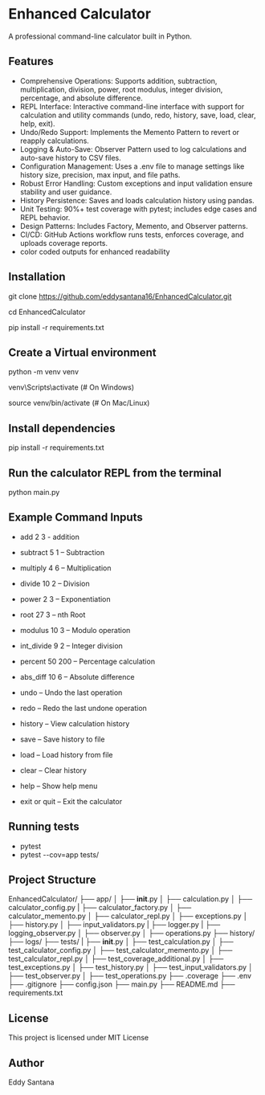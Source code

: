 # Enhanced Calculator

A professional command-line calculator built in Python.

## Features

- Comprehensive Operations: Supports addition, subtraction, multiplication, division, power, root modulus, integer division, percentage, and absolute difference.
- REPL Interface: Interactive command-line interface with support for calculation and utility commands (undo, redo, history, save, load, clear, help, exit).
- Undo/Redo Support: Implements the Memento Pattern to revert or reapply calculations.
- Logging & Auto-Save: Observer Pattern used to log calculations and auto-save history to CSV files.
- Configuration Management: Uses a .env file to manage settings like history size, precision, max input, and file paths.
- Robust Error Handling: Custom exceptions and input validation ensure stability and user guidance.
- History Persistence: Saves and loads calculation history using pandas.
- Unit Testing: 90%+ test coverage with pytest; includes edge cases and REPL behavior.
- Design Patterns: Includes Factory, Memento, and Observer patterns.
- CI/CD: GitHub Actions workflow runs tests, enforces coverage, and uploads coverage reports.
- color coded outputs for enhanced readability

## Installation

git clone https://github.com/eddysantana16/EnhancedCalculator.git

cd EnhancedCalculator

pip install -r requirements.txt

## Create a Virtual environment

python -m venv venv

venv\Scripts\activate (# On Windows)

source venv/bin/activate  (# On Mac/Linux)

## Install dependencies

pip install -r requirements.txt

## Run the calculator REPL from the terminal

python main.py

## Example Command Inputs

- add 2 3 - addition
- subtract 5 1 – Subtraction
- multiply 4 6 – Multiplication
- divide 10 2 – Division
- power 2 3 – Exponentiation
- root 27 3 – nth Root
- modulus 10 3 – Modulo operation
- int_divide 9 2 – Integer division
- percent 50 200 – Percentage calculation
- abs_diff 10 6 – Absolute difference

- undo – Undo the last operation
- redo – Redo the last undone operation
- history – View calculation history
- save – Save history to file
- load – Load history from file
- clear – Clear history
- help – Show help menu
- exit or quit – Exit the calculator

## Running tests

- pytest 
- pytest --cov=app tests/

## Project Structure

EnhancedCalculator/
├── app/
│   ├── __init__.py
│   ├── calculation.py
│   ├── calculator_config.py
|   ├── calculator_factory.py
│   ├── calculator_memento.py
│   ├── calculator_repl.py
│   ├── exceptions.py
│   ├── history.py
│   ├── input_validators.py
|   ├── logger.py
|   ├── logging_observer.py
│   ├── observer.py
│   ├── operations.py
├── history/
├── logs/
├── tests/
|   ├── __init__.py
│   ├── test_calculation.py
│   ├── test_calculator_config.py
│   ├── test_calculator_memento.py
│   ├── test_calculator_repl.py
│   ├── test_coverage_additional.py
│   ├── test_exceptions.py
│   ├── test_history.py
│   ├── test_input_validators.py
│   ├── test_observer.py
│   ├── test_operations.py
├── .coverage
├── .env
├── .gitignore
├── config.json
├── main.py
├── README.md
├── requirements.txt

## License 

This project is licensed under MIT License

## Author

Eddy Santana